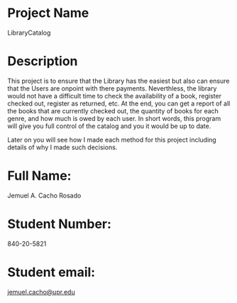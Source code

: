 # Project Name
LibraryCatalog

# Description
This project is to ensure that the Library has the easiest but also can ensure that the Users are onpoint with there payments.
Neverthless, the library would not have a difficult time to check the availability of a book, register checked out, register as returned, etc.
At the end, you can get a report of all the books that are currently checked out, the quantity of books for each genre, and how much is owed
by each user. In short words, this program will give you full control of the catalog and you it would be up to date.

Later on you will see how I made each method for this project including details of why I made such decisions.

# Full Name:
Jemuel A. Cacho Rosado

# Student Number:
840-20-5821

# Student email:
jemuel.cacho@upr.edu

